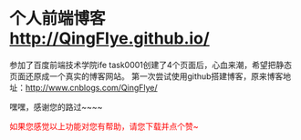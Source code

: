 # 个人前端博客 http://QingFlye.github.io/

参加了百度前端技术学院ife task0001创建了4个页面后，心血来潮，希望把静态页面还原成一个真实的博客网站。
第一次尝试使用github搭建博客，原来博客地址：http://www.cnblogs.com/QingFlye/

嘿嘿，感谢您的路过~~~~

<p style="color:red">如果您感觉以上功能对您有帮助，请您下载并点个赞~</a>



